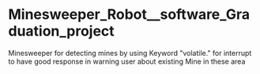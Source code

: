 # Minesweeper_Robot__software_Graduation_project
Minesweeper for detecting mines by using Keyword "volatile." for interrupt to have good response in warning user about existing Mine in these area
